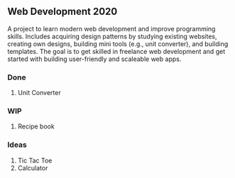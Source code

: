 ## Web Development 2020
A project to learn modern web development and improve programming skills. Includes acquiring design patterns by studying existing websites, creating own designs, building mini tools (e.g., unit converter), and building templates. The goal is to get skilled in freelance web development and get started with building user-friendly and scaleable web apps.

### Done
1. Unit Converter

### WIP
1. Recipe book


### Ideas
1. Tic Tac Toe
2. Calculator
